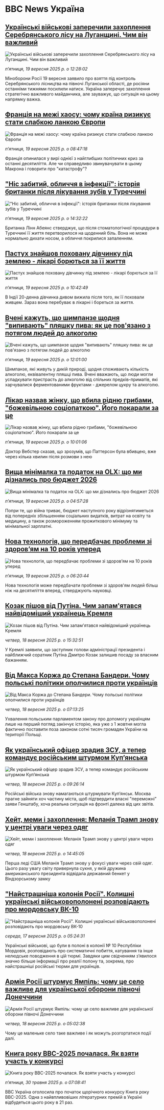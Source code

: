 # BBC News Україна## [Українські військові заперечили захоплення Серебрянського лісу на Луганщині. Чим він важливий ](https://www.bbc.com/ukrainian/articles/cm28vv8z8j3o?at_medium=RSS&at_campaign=rss?at_campaign=githubrss)![Українські військові заперечили захоплення Серебрянського лісу на Луганщині. Чим він важливий ](https://ichef.bbci.co.uk/ace/ws/240/cpsprodpb/19f9/live/a3cfa770-9551-11f0-a9d0-b91ec0b66439.jpg)_пʼятниця, 19 вересня 2025 р. о 12:28:02_Міноборони Росії 19 вересня заявило про взяття під контроль Серебрянського лісництва на півночі Луганської області, де росіяни останніми тижнями посилили натиск. Україна заперечує захоплення стратегічно важливого майданчика, але зауважує, що ситуація на цьому напрямку важка.## [Франція на межі хаосу: чому країна ризикує стати слабкою ланкою Європи ](https://www.bbc.com/ukrainian/articles/c306zqmvjljo?at_medium=RSS&at_campaign=rss?at_campaign=githubrss)![Франція на межі хаосу: чому країна ризикує стати слабкою ланкою Європи ](https://ichef.bbci.co.uk/ace/ws/240/cpsprodpb/5e9c/live/2fb04530-9532-11f0-921a-d5d32d92f75c.jpg)_пʼятниця, 19 вересня 2025 р. о 08:47:18_Франція опинилася у вирі однієї з найглибших політичних криз за останні десятиліття. Але чи справедливо звинувачувати в цьому Макрона і говорити про "катастрофу"?## ["Ніс забитий, обличчя в інфекції": історія британки після лікування зубів у Туреччині](https://www.bbc.com/ukrainian/articles/cre5vnzvl1lo?at_medium=RSS&at_campaign=rss?at_campaign=githubrss)!["Ніс забитий, обличчя в інфекції": історія британки після лікування зубів у Туреччині](https://ichef.bbci.co.uk/ace/ws/240/cpsprodpb/9869/live/4f3fe000-93e7-11f0-b391-6936825093bd.jpg)_пʼятниця, 19 вересня 2025 р. о 14:32:22_Британка Лінн Абеянс стверджує, що після стоматологічної процедури в Туреччині її життя перетворилося на щоденний біль. Вона не може нормально дихати носом, а обличчя покрилися запаленням.## [Пастух знайшов поховану дівчинку під землею - лікарі борються за її життя](https://www.bbc.com/ukrainian/articles/cvg90n14ggeo?at_medium=RSS&at_campaign=rss?at_campaign=githubrss)![Пастух знайшов поховану дівчинку під землею - лікарі борються за її життя](https://ichef.bbci.co.uk/ace/ws/240/cpsprodpb/6038/live/81b336b0-946c-11f0-bc01-a3a35aa734ac.jpg)_пʼятниця, 19 вересня 2025 р. о 10:42:49_В Індії 20-денна дівчинка дивом вижила після того, як її поховали живцем. Зараз вона перебуває в лікарні і бореться за життя.## [Вчені кажуть, що шимпанзе щодня "випивають" пляшку пива: як це пов'язано з потягом людей до алкоголю](https://www.bbc.com/ukrainian/articles/cge2rqedxwyo?at_medium=RSS&at_campaign=rss?at_campaign=githubrss)![Вчені кажуть, що шимпанзе щодня "випивають" пляшку пива: як це пов'язано з потягом людей до алкоголю](https://ichef.bbci.co.uk/ace/ws/240/cpsprodpb/35d0/live/4287aa30-947f-11f0-ad7d-63b0f51784c5.jpg)_пʼятниця, 19 вересня 2025 р. о 12:01:00_Шимпанзе, які живуть у дикій природі, щодня споживають кількість алкоголю, еквівалентну пляшці пива. Вчені вважають, що люди могли успадкувати пристрасть до алкоголю від спільних предків-приматів, які харчувалися ферментованими фруктами - джерелом цукру та алкоголю.## [Лікар назвав жінку, що вбила рідню грибами, "божевільною соціопаткою". Його покарали за це](https://www.bbc.com/ukrainian/articles/cpd9j49x4jlo?at_medium=RSS&at_campaign=rss?at_campaign=githubrss)![Лікар назвав жінку, що вбила рідню грибами, "божевільною соціопаткою". Його покарали за це](https://ichef.bbci.co.uk/ace/ws/240/cpsprodpb/1bdb/live/056b8830-94ff-11f0-896d-7587f11c57a7.png)_пʼятниця, 19 вересня 2025 р. о 10:01:06_Доктор Вебстер сказав, що зрозумів, що Паттерсон була вбивцею, вже через кілька хвилин після розмови з нею## [Вища мінімалка та податок на OLX: що ми дізнались про бюджет 2026](https://www.bbc.com/ukrainian/articles/cj6x1r54kg7o?at_medium=RSS&at_campaign=rss?at_campaign=githubrss)![Вища мінімалка та податок на OLX: що ми дізнались про бюджет 2026](https://ichef.bbci.co.uk/ace/ws/240/cpsprodpb/78d2/live/d38745d0-93ef-11f0-84c8-99de564f0440.jpg)_пʼятниця, 19 вересня 2025 р. о 04:57:28_Попри те, що війна триває, бюджет наступного року відрізнятиметься від попередніх збільшенням соціальних видатків, витрат на освіту та медицину, а також розмороженням прожиткового мінімуму та мінімальної зарплатні.## [Нова технологія, що передбачає проблеми зі здоровʼям на 10 років уперед](https://www.bbc.com/ukrainian/articles/cy50ww3z0yyo?at_medium=RSS&at_campaign=rss?at_campaign=githubrss)![Нова технологія, що передбачає проблеми зі здоровʼям на 10 років уперед](https://ichef.bbci.co.uk/ace/ws/240/cpsprodpb/3f91/live/56711b40-93a7-11f0-afac-7fc88e0d02fd.jpg)_пʼятниця, 19 вересня 2025 р. о 06:20:44_Нова технологія може передбачати проблеми зі здоров'ям людей більш ніж на десятиліття вперед, стверджують науковці.## [Козак пішов від Путіна. Чим запам'ятався найвідоміший українець Кремля](https://www.bbc.com/ukrainian/articles/cm2zl6l1myyo?at_medium=RSS&at_campaign=rss?at_campaign=githubrss)![Козак пішов від Путіна. Чим запам'ятався найвідоміший українець Кремля](https://ichef.bbci.co.uk/ace/ws/240/cpsprodpb/2729/live/d0d4ca90-94a0-11f0-8e88-0f11af0637c1.jpg)_четвер, 18 вересня 2025 р. о 15:32:51_У Кремлі заявили, що заступник голови адміністрації президента і найближчий соратник Путіна Дмитро Козак залишив посаду за власним бажанням.## [Від Макса Коржа до Степана Бандери. Чому польські політики ополчилися проти українців](https://www.bbc.com/ukrainian/articles/cn95y5vj0d4o?at_medium=RSS&at_campaign=rss?at_campaign=githubrss)![Від Макса Коржа до Степана Бандери. Чому польські політики ополчилися проти українців](https://ichef.bbci.co.uk/ace/ws/240/cpsprodpb/7848/live/47db50d0-9408-11f0-9864-1dbf44e96e6e.jpg)_четвер, 18 вересня 2025 р. о 07:13:25_Ухвалення польським парламентом закону про допомогу українцям лише на перший погляд закінчує історію, яка уже з 1 жовтня могла фактично поставити поза законом сотні тисяч громадян України на території Польщі.## [Як український офіцер зрадив ЗСУ, а тепер командує російським штурмом Купʼянська](https://www.bbc.com/ukrainian/articles/c8jm1k4le1mo?at_medium=RSS&at_campaign=rss?at_campaign=githubrss)![Як український офіцер зрадив ЗСУ, а тепер командує російським штурмом Купʼянська](https://ichef.bbci.co.uk/ace/ws/240/cpsprodpb/f911/live/eb9a8090-946e-11f0-bc01-a3a35aa734ac.png)_четвер, 18 вересня 2025 р. о 09:26:14_Російські війська знову намагаються штурмувати Куп’янськ. Москва прагне зайняти хоч частину міста, щоб підтвердити власні "переможні" заяви Генштабу, хоча реальна ситуація на фронті далека від цих звітів.## [Хейт, меми і захоплення: Меланія Трамп знову у центрі уваги через одяг](https://www.bbc.com/ukrainian/articles/czjvk800z3vo?at_medium=RSS&at_campaign=rss?at_campaign=githubrss)![Хейт, меми і захоплення: Меланія Трамп знову у центрі уваги через одяг](https://ichef.bbci.co.uk/ace/ws/240/cpsprodpb/afcc/live/5b6331e0-9499-11f0-8e88-0f11af0637c1.jpg)_четвер, 18 вересня 2025 р. о 14:45:05_Перша леді США Меланія Трамп знову у фокусі уваги через свій одяг. Цього разу увагу світу привернула сукня, у якій дружина американського президента відвідала державний бенкет у Віндзорському замку## ["Найстрашніша колонія Росії". Колишні українські військовополонені розповідають про мордовську ВК-10](https://www.bbc.com/ukrainian/articles/c33r1l0e4ylo?at_medium=RSS&at_campaign=rss?at_campaign=githubrss)!["Найстрашніша колонія Росії". Колишні українські військовополонені розповідають про мордовську ВК-10](https://ichef.bbci.co.uk/ace/ws/240/cpsprodpb/8e09/live/15951c90-922e-11f0-b391-6936825093bd.jpg)_середа, 17 вересня 2025 р. о 05:24:31_Українські військові, що були в полоні в колонії № 10 Республіки Мордовія, розповідають про систематичні побиття, катування та інше нелюдське поводження в цій тюрмі. Завдяки цим свідченням з’явилося значно більше інформації про реалії полону та, зокрема, про найстрашніші російські тюрми для українців.## [Армія Росії штурмує Ямпіль: чому це село важливе для української оборони півночі Донеччини](https://www.bbc.com/ukrainian/articles/cqlz0y1pnz5o?at_medium=RSS&at_campaign=rss?at_campaign=githubrss)![Армія Росії штурмує Ямпіль: чому це село важливе для української оборони півночі Донеччини](https://ichef.bbci.co.uk/ace/ws/240/cpsprodpb/8631/live/db4886e0-93c1-11f0-856b-d5e7e104d2d4.jpg)_четвер, 18 вересня 2025 р. о 05:02:38_Чому це маленьке село таке важливе і як можуть розгортатися події далі.## [Книга року BBC-2025 почалася. Як взяти участь у конкурсі ](https://www.bbc.com/ukrainian/articles/clygdp91lk7o?at_medium=RSS&at_campaign=rss?at_campaign=githubrss)![Книга року BBC-2025 почалася. Як взяти участь у конкурсі ](https://ichef.bbci.co.uk/ace/ws/240/cpsprodpb/01eb/live/6dc71a60-3b9b-11f0-b0d7-71720076f013.jpg)_пʼятниця, 30 травня 2025 р. о 07:08:41_BBC Україна оголосила про початок щорічного конкурсу Книга року BBC-2025. Одна з найвпливовіших літературних премій в Україні відбудеться цього року в 21 раз.